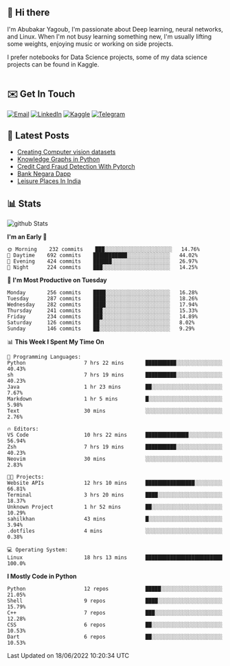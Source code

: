 ## 👋 Hi there

I'm Abubakar Yagoub, I'm passionate about Deep learning, neural networks, and
Linux. When I'm not busy learning something new, I'm usually lifting some
weights, enjoying music or working on side projects.

I prefer notebooks for Data Science projects, some of my data science projects
can be found in Kaggle. <br> <br>

## ✉️ Get In Touch

[![Email](https://img.shields.io/badge/Email-f1f1f1?style=for-the-badge&logo=gmail&logoColor=0f111a)](mailto:hi@blacksuan19.dev)
[![LinkedIn](https://img.shields.io/badge/LinkedIn-0077B5?style=for-the-badge&logo=linkedin&logoColor=white)](https://www.linkedin.com/in/blacksuan19/)
[![Kaggle](https://img.shields.io/badge/Kaggle-5acfff?style=for-the-badge&logo=kaggle&logoColor=white)](http://kaggle.com/abubakaryagob/)
[![Telegram](https://img.shields.io/badge/Telegram-2CA5E0?style=for-the-badge&logo=telegram&logoColor=white)](https://t.me/blacksuan19)

## 📩 Latest Posts

<!-- BLOG-POST-LIST:START -->
- [Creating Computer vision datasets](http://blacksuan19.dev/blog/creating-datasets/)
- [Knowledge Graphs in Python](http://blacksuan19.dev/projects/Knowledge_Graphs/)
- [Credit Card Fraud Detection With Pytorch](http://blacksuan19.dev/projects/credit-card-fraud-detection-with-pytorch/)
- [Bank Negara Dapp](http://blacksuan19.dev/projects/bank-negara/)
- [Leisure Places In India](http://blacksuan19.dev/projects/leisure-places-in-india/)
<!-- BLOG-POST-LIST:END -->

## 📊 Stats

![github Stats](https://github-readme-stats.vercel.app/api?username=blacksuan19&theme=github_dark&show_icons=true&count_private=true&custom_title=Github%20Stats&hide_border=true)

<!--START_SECTION:waka-->
**I'm an Early 🐤** 

```text
🌞 Morning    232 commits    ███░░░░░░░░░░░░░░░░░░░░░░   14.76% 
🌆 Daytime    692 commits    ███████████░░░░░░░░░░░░░░   44.02% 
🌃 Evening    424 commits    ██████░░░░░░░░░░░░░░░░░░░   26.97% 
🌙 Night      224 commits    ███░░░░░░░░░░░░░░░░░░░░░░   14.25%

```
📅 **I'm Most Productive on Tuesday** 

```text
Monday       256 commits    ████░░░░░░░░░░░░░░░░░░░░░   16.28% 
Tuesday      287 commits    ████░░░░░░░░░░░░░░░░░░░░░   18.26% 
Wednesday    282 commits    ████░░░░░░░░░░░░░░░░░░░░░   17.94% 
Thursday     241 commits    ███░░░░░░░░░░░░░░░░░░░░░░   15.33% 
Friday       234 commits    ███░░░░░░░░░░░░░░░░░░░░░░   14.89% 
Saturday     126 commits    ██░░░░░░░░░░░░░░░░░░░░░░░   8.02% 
Sunday       146 commits    ██░░░░░░░░░░░░░░░░░░░░░░░   9.29%

```


📊 **This Week I Spent My Time On** 

```text
💬 Programming Languages: 
Python                   7 hrs 22 mins       ██████████░░░░░░░░░░░░░░░   40.43% 
sh                       7 hrs 19 mins       ██████████░░░░░░░░░░░░░░░   40.23% 
Java                     1 hr 23 mins        ██░░░░░░░░░░░░░░░░░░░░░░░   7.67% 
Markdown                 1 hr 5 mins         █░░░░░░░░░░░░░░░░░░░░░░░░   5.98% 
Text                     30 mins             ░░░░░░░░░░░░░░░░░░░░░░░░░   2.76%

🔥 Editors: 
VS Code                  10 hrs 22 mins      ██████████████░░░░░░░░░░░   56.94% 
Zsh                      7 hrs 19 mins       ██████████░░░░░░░░░░░░░░░   40.23% 
Neovim                   30 mins             ░░░░░░░░░░░░░░░░░░░░░░░░░   2.83%

🐱‍💻 Projects: 
Website APIs             12 hrs 10 mins      ████████████████░░░░░░░░░   66.81% 
Terminal                 3 hrs 20 mins       ████░░░░░░░░░░░░░░░░░░░░░   18.37% 
Unknown Project          1 hr 52 mins        ██░░░░░░░░░░░░░░░░░░░░░░░   10.29% 
sahilkhan                43 mins             █░░░░░░░░░░░░░░░░░░░░░░░░   3.94% 
.dotfiles                4 mins              ░░░░░░░░░░░░░░░░░░░░░░░░░   0.38%

💻 Operating System: 
Linux                    18 hrs 13 mins      █████████████████████████   100.0%

```

**I Mostly Code in Python** 

```text
Python                   12 repos            █████░░░░░░░░░░░░░░░░░░░░   21.05% 
Shell                    9 repos             ████░░░░░░░░░░░░░░░░░░░░░   15.79% 
C++                      7 repos             ███░░░░░░░░░░░░░░░░░░░░░░   12.28% 
CSS                      6 repos             ██░░░░░░░░░░░░░░░░░░░░░░░   10.53% 
Dart                     6 repos             ██░░░░░░░░░░░░░░░░░░░░░░░   10.53%

```



 Last Updated on 18/06/2022 10:20:34 UTC
<!--END_SECTION:waka-->
